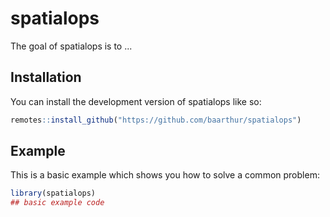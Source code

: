 
# spatialops

<!-- badges: start -->
<!-- badges: end -->

The goal of spatialops is to ...

## Installation

You can install the development version of spatialops like so:

``` r
remotes::install_github("https://github.com/baarthur/spatialops")
```

## Example

This is a basic example which shows you how to solve a common problem:

``` r
library(spatialops)
## basic example code
```

